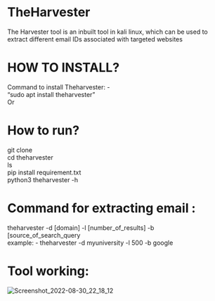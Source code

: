 # TheHarvester
The Harvester tool is an inbuilt tool in kali linux, which can be used to extract different email IDs associated with targeted websites

# HOW TO INSTALL?
Command to install Theharvester: - <br />
  				“sudo apt install theharvester” <br />
Or
# How to run?
git clone  <br />
cd  theharvester <br />
ls <br />
pip install requirement.txt  <br />
python3 theharvester -h <br />

# Command for extracting email :

theharvester -d [domain] -l [number_of_results] -b [source_of_search_query  <br />
example: -  theharvester -d myuniversity -l 500 -b google

# Tool working: 

![Screenshot_2022-08-30_22_18_12](https://user-images.githubusercontent.com/83575385/187580521-bea93296-82ba-4eff-909b-c2358d7331f1.png)


